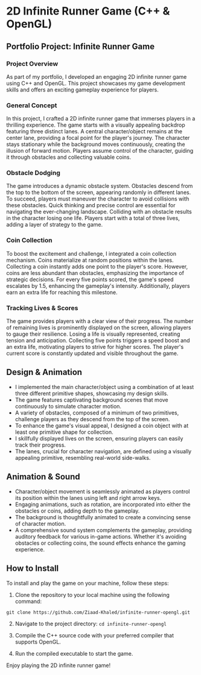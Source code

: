 # 2D Infinite Runner Game (C++ & OpenGL)

## Portfolio Project: Infinite Runner Game

### Project Overview

As part of my portfolio, I developed an engaging 2D infinite runner game using C++ and OpenGL. This project showcases my game development skills and offers an exciting gameplay experience for players.

### General Concept

In this project, I crafted a 2D infinite runner game that immerses players in a thrilling experience. The game starts with a visually appealing backdrop featuring three distinct lanes. A central character/object remains at the center lane, providing a focal point for the player's journey. The character stays stationary while the background moves continuously, creating the illusion of forward motion. Players assume control of the character, guiding it through obstacles and collecting valuable coins.

### Obstacle Dodging

The game introduces a dynamic obstacle system. Obstacles descend from the top to the bottom of the screen, appearing randomly in different lanes. To succeed, players must maneuver the character to avoid collisions with these obstacles. Quick thinking and precise control are essential for navigating the ever-changing landscape. Colliding with an obstacle results in the character losing one life. Players start with a total of three lives, adding a layer of strategy to the game.

### Coin Collection

To boost the excitement and challenge, I integrated a coin collection mechanism. Coins materialize at random positions within the lanes. Collecting a coin instantly adds one point to the player's score. However, coins are less abundant than obstacles, emphasizing the importance of strategic decisions. For every five points scored, the game's speed escalates by 1.5, enhancing the gameplay's intensity. Additionally, players earn an extra life for reaching this milestone.

### Tracking Lives & Scores

The game provides players with a clear view of their progress. The number of remaining lives is prominently displayed on the screen, allowing players to gauge their resilience. Losing a life is visually represented, creating tension and anticipation. Collecting five points triggers a speed boost and an extra life, motivating players to strive for higher scores. The player's current score is constantly updated and visible throughout the game.

## Design & Animation

- I implemented the main character/object using a combination of at least three different primitive shapes, showcasing my design skills.
- The game features captivating background scenes that move continuously to simulate character motion.
- A variety of obstacles, composed of a minimum of two primitives, challenge players as they descend from the top of the screen.
- To enhance the game's visual appeal, I designed a coin object with at least one primitive shape for collection.
- I skillfully displayed lives on the screen, ensuring players can easily track their progress.
- The lanes, crucial for character navigation, are defined using a visually appealing primitive, resembling real-world side-walks.

## Animation & Sound

- Character/object movement is seamlessly animated as players control its position within the lanes using left and right arrow keys.
- Engaging animations, such as rotation, are incorporated into either the obstacles or coins, adding depth to the gameplay.
- The background is thoughtfully animated to create a convincing sense of character motion.
- A comprehensive sound system complements the gameplay, providing auditory feedback for various in-game actions. Whether it's avoiding obstacles or collecting coins, the sound effects enhance the gaming experience.

## How to Install

To install and play the game on your machine, follow these steps:

1. Clone the repository to your local machine using the following command:

``` git clone https://github.com/Ziaad-Khaled/infinite-runner-opengl.git ```

2. Navigate to the project directory: 
``` cd infinite-runner-opengl ```

3. Compile the C++ source code with your preferred compiler that supports OpenGL.

4. Run the compiled executable to start the game.

Enjoy playing the 2D infinite runner game!
